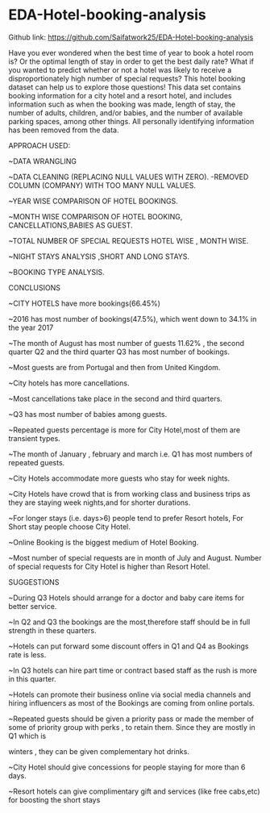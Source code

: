 # EDA-Hotel-booking-analysis
Github link: https://github.com/Saifatwork25/EDA-Hotel-booking-analysis



Have you ever wondered when the best time of year to book a hotel room is? Or the optimal length of stay in order to get the best daily rate? What if you wanted to predict whether or not a hotel was likely to receive a disproportionately high number of special requests?
This hotel booking dataset can help us to explore those questions!
This data set contains booking information for a city hotel and a resort hotel, and includes information such as when the booking was made, length of stay, the number of adults, children, and/or babies, and the number of available parking spaces, among other things.
All personally identifying information has been removed from the data.


APPROACH USED:


~DATA WRANGLING


~DATA CLEANING (REPLACING NULL VALUES WITH ZERO).
-REMOVED COLUMN (COMPANY)  WITH TOO MANY NULL VALUES. 


~YEAR WISE COMPARISON OF HOTEL BOOKINGS.


~MONTH WISE COMPARISON OF HOTEL BOOKING, CANCELLATIONS,BABIES AS GUEST.


~TOTAL NUMBER OF SPECIAL REQUESTS HOTEL WISE , MONTH WISE.


~NIGHT STAYS ANALYSIS ,SHORT AND LONG STAYS.


~BOOKING TYPE ANALYSIS.

CONCLUSIONS 


~CITY HOTELS have more bookings(66.45%)


~2016 has most number of bookings(47.5%), which went down to 34.1% in the year 2017


~The month of August has most number of guests 11.62% , the second quarter Q2 and the third quarter Q3 has most number of bookings.


~Most guests are from Portugal and then from United Kingdom.


~City hotels has more cancellations.


~Most cancellations take place in the second and third quarters.


~Q3 has most number of babies among guests.


~Repeated guests percentage is more for City Hotel,most of them are transient types.


~The month of January , february and march i.e. Q1 has most numbers of repeated guests.


~City Hotels accommodate more guests who stay for week nights.


~City Hotels have crowd that is from working class and business trips as they are staying week nights,and for shorter durations.


~For longer stays (i.e. days>6) people tend to prefer Resort hotels, For Short stay people choose City Hotel.


~Online Booking is the biggest medium of Hotel Booking.


~Most number of special requests are in month of July and August. Number of special requests for City Hotel is higher than Resort Hotel.



SUGGESTIONS


~During Q3 Hotels should arrange for a doctor and baby care items for better service.


~In Q2 and Q3 the bookings are the most,therefore staff should be in full strength in these quarters.


~Hotels can put forward some discount offers in Q1 and Q4 as Bookings rate is less.


~In Q3 hotels can hire part time or contract based staff as the rush is more in this quarter.


~Hotels can promote their business online via social media channels and hiring influencers as most of the Bookings are coming from online portals.


~Repeated guests should be given a priority pass or made the member of some of priority group with perks , to retain them. Since they are mostly in Q1 which is 

winters , they can be given complementary hot drinks.


~City Hotel should give concessions for people staying for more than 6 days.


~Resort hotels can give complimentary gift and services (like free cabs,etc) for boosting the short stays

